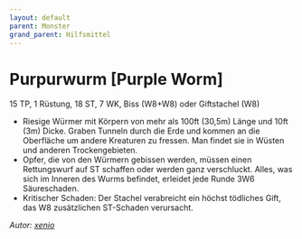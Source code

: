 ```yaml
---
layout: default
parent: Monster
grand_parent: Hilfsmittel
---
```


# Purpurwurm [Purple Worm]
15 TP, 1 Rüstung, 18 ST, 7 WK, Biss (W8+W8) oder Giftstachel (W8)
- Riesige Würmer mit Körpern von mehr als 100ft (30,5m) Länge und 10ft (3m) Dicke. Graben Tunneln durch die Erde und kommen an die Oberfläche um andere Kreaturen zu fressen. Man findet sie in Wüsten und anderen Trockengebieten.
- Opfer, die von den Würmern gebissen werden, müssen einen Rettungswurf auf ST schaffen oder werden ganz verschluckt. Alles, was sich im Inneren des Wurms befindet, erleidet jede Runde 3W6 Säureschaden.
- Kritischer Schaden: Der Stachel verabreicht ein höchst tödliches Gift, das W8 zusätzlichen ST-Schaden verursacht.

*Autor: [xenio](https://xenioinabottle.blogspot.com)*
